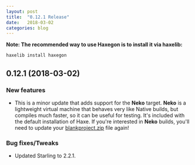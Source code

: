 ```yaml
---
layout: post
title:  "0.12.1 Release"
date:   2018-03-02
categories: blog
---
```


**Note: The recommended way to use Haxegon is to install it via haxelib:**

`haxelib install haxegon`

0.12.1 (2018-03-02)
------------------

### New features
  * This is a minor update that adds support for the **Neko** target. **Neko** is a lightweight virtual machine that behaves very like Native builds, but compiles much faster, so it can be useful for testing. It's included with the default installation of Haxe. If you're interested in **Neko** builds, you'll need to update your <a href="https://github.com/haxegon/haxegon/raw/master/blankproject.zip">blankproject.zip</a> file again!
  
### Bug fixes/Tweaks
  * Updated Starling to 2.2.1.